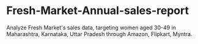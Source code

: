 # Fresh-Market-Annual-sales-report
Analyze Fresh Market's sales data, targeting women aged 30-49 in Maharashtra, Karnataka, Uttar Pradesh through Amazon, Flipkart, Myntra.
